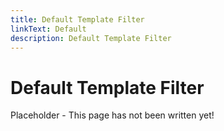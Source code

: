 ```yaml
---
title: Default Template Filter
linkText: Default
description: Default Template Filter
---
```


# Default Template Filter

Placeholder - This page has not been written yet!
